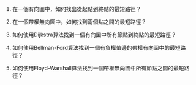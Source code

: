 

1. 在一個有向圖中，如何找出從起點到終點的最短路徑？

2. 在一個帶權無向圖中，如何找到兩個點之間的最短路徑？

3. 如何使用Dijkstra算法找到一個有向圖中所有節點到終點的最短路徑？

4. 如何使用Bellman-Ford算法找到一個有負權值邊的帶權有向圖中的最短路徑？

5. 如何使用Floyd-Warshall算法找到一個帶權無向圖中所有節點之間的最短路徑？